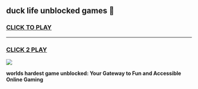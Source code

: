 
## duck life unblocked games 👋
<h3>
<a href="https://premium.freeplayer.one?title=duck_life_unblocked_games&ref=13F">CLICK TO PLAY</a></h3>
<hr>

<h3>
<a href="https://premium.freeplayer.one?title=duck_life_unblocked_games&ref=13F">CLICK 2 PLAY</a>
  
</h3>

<a href="https://premium.freeplayer.one?title=duck_life_unblocked_games&ref=12F/"><img src="https://clearcache.store/games.png"></a>


**worlds hardest game unblocked: Your Gateway to Fun and Accessible Online Gaming**
